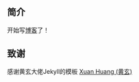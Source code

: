 ## 简介
开始写[博客](https://jinyuchencn.github.io/)了！

## 致谢
感谢黄玄大佬Jekyll的模板
[Xuan Huang (黄玄)](https://github.com/huxpro)  


